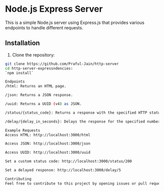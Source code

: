 # Node.js Express Server

This is a simple Node.js server using Express.js that provides various endpoints to handle different requests.

## Installation

1. Clone the repository:

```bash
git clone https://github.com/Praful-Jain/http-server
cd http-server-expressndencies:
`npm install`

Endpoints
/html: Returns an HTML page.

/json: Returns a JSON response.

/uuid: Returns a UUID (v4) as JSON.

/status/{status_code}: Returns a response with the specified HTTP status code.

/delay/{delay_in_seconds}: Delays the response for the specified number of seconds.

Example Requests
Access HTML: http://localhost:3000/html

Access JSON: http://localhost:3000/json

Access UUID: http://localhost:3000/uuid

Set a custom status code: http://localhost:3000/status/200

Set a delayed response: http://localhost:3000/delay/5

Contributing
Feel free to contribute to this project by opening issues or pull requests.
